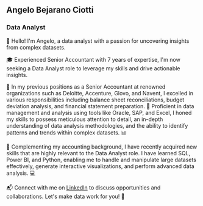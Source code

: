 ## Angelo Bejarano Ciotti
### Data Analyst

👋 Hello! I'm Angelo, a data analyst with a passion for uncovering insights from complex datasets.

🎓 Experienced Senior Accountant with 7 years of expertise, I'm now seeking a Data Analyst role to leverage my skills and drive actionable insights.

💼 In my previous positions as a Senior Accountant at renowned organizations such as Deloitte, Accenture, Glovo, and Navent, I excelled in various responsibilities including balance sheet reconciliations, budget deviation analysis, and financial statement preparation. 💪 Proficient in data management and analysis using tools like Oracle, SAP, and Excel, I honed my skills to possess meticulous attention to detail, an in-depth understanding of data analysis methodologies, and the ability to identify patterns and trends within complex datasets. 📊

🔎 Complementing my accounting background, I have recently acquired new skills that are highly relevant to the Data Analyst role. I have learned SQL, Power BI, and Python, enabling me to handle and manipulate large datasets effectively, generate interactive visualizations, and perform advanced data analysis. 💻

📬 Connect with me on [LinkedIn](https://www.linkedin.com/in/angelobejaranociotti/) to discuss opportunities and collaborations. Let's make data work for you! 🚀
